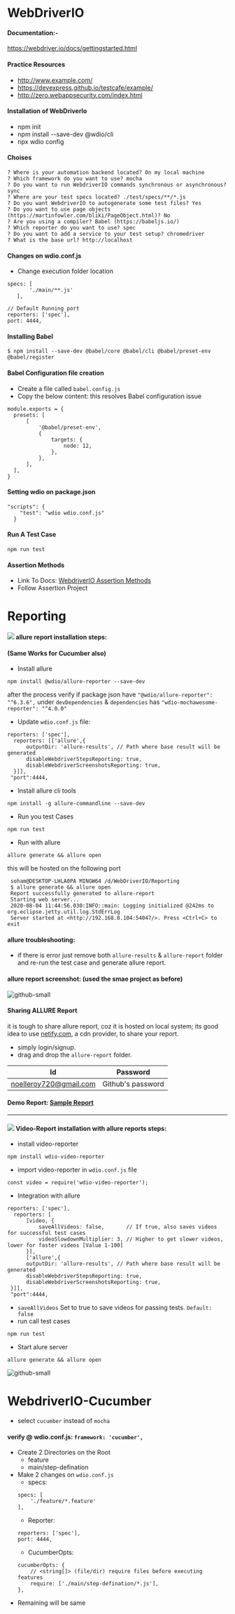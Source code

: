 # WebDriverIO
#### Documentation:-
https://webdriver.io/docs/gettingstarted.html

#### Practice Resources
  - http://www.example.com/
  - https://devexpress.github.io/testcafe/example/
  - http://zero.webappsecurity.com/index.html

#### Installation of WebDriverIo
  - npm init
  - npm install --save-dev @wdio/cli
  - npx wdio config
#### Choises
```
? Where is your automation backend located? On my local machine
? Which framework do you want to use? mocha
? Do you want to run WebdriverIO commands synchronous or asynchronous? sync
? Where are your test specs located? ./test/specs/**/*.js
? Do you want WebdriverIO to autogenerate some test files? Yes
? Do you want to use page objects (https://martinfowler.com/bliki/PageObject.html)? No
? Are you using a compiler? Babel (https://babeljs.io/)
? Which reporter do you want to use? spec
? Do you want to add a service to your test setup? chromedriver
? What is the base url? http://localhost
```
#### Changes on wdio.conf.js
 - Change execution folder location
 ```
 specs: [
        './main/**.js'
    ],
 ```
 ```
 // Default Running port
 reporters: ['spec'],
 port: 4444,
 ```
#### Installing Babel
```
$ npm install --save-dev @babel/core @babel/cli @babel/preset-env @babel/register
```
#### Babel Configuration file creation
  - Create a file called ```babel.config.js```
  - Copy the below content: this resolves Babel configuration issue
  ```
  module.exports = {
    presets: [
        [
            '@babel/preset-env',
            {
                targets: {
                    node: 12,
                },
            },
        ],
    ],
  }
  ```
#### Setting wdio on package.json 
```
"scripts": {
    "test": "wdio wdio.conf.js"
  }
```
#### Run A Test Case
```
npm run test
```

#### Assertion Methods
  - Link To Docs: [WebdriverIO Assertion Methods](https://webdriver.io/docs/api/expect.html)
  - Follow Assertion Project
  
# Reporting
#### <img src="https://img.icons8.com/ultraviolet/25/000000/test-tube.png"/> allure report installation steps:
#### (Same Works for Cucumber also)
  - Install allure
  ```
  npm install @wdio/allure-reporter --save-dev
  ```
  after the process verify if package json have ```"@wdio/allure-reporter": "^6.3.6",``` under ```devDependencies``` & ```dependencies``` has ```"wdio-mochawesome-reporter": "^4.0.0"```
  - Update ```wdio.conf.js``` file:
  ```
  reporters: ['spec'],
    reporters: [['allure',{
        outputDir: 'allure-results', // Path where base result will be generated
        disableWebdriverStepsReporting: true,
        disableWebdriverScreenshotsReporting: true,
    }]],
   "port":4444,
   ```
   - Install allure cli tools
   ```
   npm install -g allure-commandline --save-dev
   ```
   - Run you test Cases
   ```
   npm run test
   ```
   - Run with allure
   ```
   allure generate && allure open
   ```
   this will be hosted on the following port
   ```
    soham@DESKTOP-LHLA0PA MINGW64 /d/WebDriverIO/Reporting
    $ allure generate && allure open
    Report successfully generated to allure-report
    Starting web server...
    2020-08-04 11:44:56.030:INFO::main: Logging initialized @242ms to org.eclipse.jetty.util.log.StdErrLog
    Server started at <http://192.168.0.104:54047/>. Press <Ctrl+C> to exit
   ```
 #### allure troubleshooting:
  - if there is error just remove both ```allure-results``` & ```allure-report``` folder and re-run the test case and generate allure report.
 #### allure report screenshot: (used the smae project as before)
 ![github-small](https://github.com/SohamRoyNoel/WebDriverIO/blob/master/allure-report/img/OverviewOfAllure.PNG?raw=true)

#### Sharing ALLURE Report
it is tough to share allure report, coz it is hosted on local system; its good idea to use [netify.com](https://www.netlify.com/), a cdn provider, to share your report.
  - simply login/signup.
  - drag and drop the ```allure-report``` folder.
  
  | Id | Password |
  | --- | --- |
  | noelleroy720@gmail.com | Github's password |

#### Demo Report: [Sample Report](https://5f290b35705776f51b7942bd--nostalgic-darwin-b0bd27.netlify.app/)
---------------------------------------------------------------------------------------------------------------------------------------------------------------------------------
#### <img src="https://img.icons8.com/ultraviolet/25/000000/test-tube.png"/> Video-Report installation with allure reports steps:
  - install video-reporter
  ```
  npm install wdio-video-reporter
  ```
  - import video-reporter in ```wdio.conf.js``` file
  ```
  const video = require('wdio-video-reporter');
  ```
  - Integration with allure
  ```
  reporters: ['spec'],
    reporters: [
        [video, {
            saveAllVideos: false,       // If true, also saves videos for successful test cases
            videoSlowdownMultiplier: 3, // Higher to get slower videos, lower for faster videos [Value 1-100]
        }],
        ['allure',{
        outputDir: 'allure-results', // Path where base result will be generated
        disableWebdriverStepsReporting: true,
        disableWebdriverScreenshotsReporting: true,
   }]],
   "port":4444,
  ```
  - ```saveAllVideos``` Set to true to save videos for passing tests. ```Default: false```
  - run call test cases
  ```
  npm run test
  ```
  - Start alure server
  ```
  allure generate && allure open
  ```
![github-small](https://github.com/SohamRoyNoel/WebDriverIO/blob/master/allure-report/img/VideoAllureReporter.PNG?raw=true)

# WebdriverIO-Cucumber
  - select ```cucumber``` instead of ```mocha```
  #### verify @ wdio.conf.js: ```framework: 'cucumber',```
  - Create 2 Directories on the Root
    - feature
    - main/step-defination
  - Make 2 changes on ```wdio.conf.js```
    - specs:
    ```
    specs: [
        './feature/*.feature'
    ],
    ```
    - Reporter:
    ```
    reporters: ['spec'],
    port: 4444,
    ```
    - CucumberOpts:
    ```
    cucumberOpts: {
        // <string[]> (file/dir) require files before executing features
        require: ['./main/step-defination/*.js'],
    },
    ```
  - Remaining will be same 
